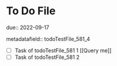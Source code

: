 # To Do File

due:: 2022-09-17

metadatafield:: todoTestFile_581\_4

- [ ] Task of todoTestFile_581 1 [[Query me]]
- [ ] Task of todoTestFile_581 2
